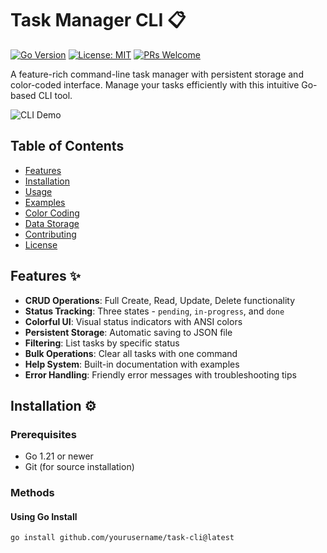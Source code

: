 # Task Manager CLI 📋

[![Go Version](https://img.shields.io/badge/go-1.21%2B-blue.svg)](https://golang.org/doc/install)
[![License: MIT](https://img.shields.io/badge/License-MIT-yellow.svg)](https://opensource.org/licenses/MIT)
[![PRs Welcome](https://img.shields.io/badge/PRs-welcome-brightgreen.svg)](https://makeapullrequest.com)

A feature-rich command-line task manager with persistent storage and color-coded interface. Manage your tasks efficiently with this intuitive Go-based CLI tool.

![CLI Demo](demo.gif) <!-- Add actual demo gif later -->

## Table of Contents
- [Features](#features-)
- [Installation](#installation-)
- [Usage](#usage-)
- [Examples](#examples-)
- [Color Coding](#color-coding-)
- [Data Storage](#data-storage-)
- [Contributing](#contributing-)
- [License](#license-)

## Features ✨

- **CRUD Operations**: Full Create, Read, Update, Delete functionality
- **Status Tracking**: Three states - `pending`, `in-progress`, and `done`
- **Colorful UI**: Visual status indicators with ANSI colors
- **Persistent Storage**: Automatic saving to JSON file
- **Filtering**: List tasks by specific status
- **Bulk Operations**: Clear all tasks with one command
- **Help System**: Built-in documentation with examples
- **Error Handling**: Friendly error messages with troubleshooting tips

## Installation ⚙️

### Prerequisites
- Go 1.21 or newer
- Git (for source installation)

### Methods

#### Using Go Install
```bash
go install github.com/yourusername/task-cli@latest
